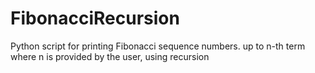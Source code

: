 # FibonacciRecursion
Python script for printing Fibonacci sequence numbers. up to n-th term where n is provided by the user, using recursion
